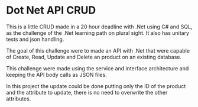 # Dot Net API CRUD
 This is a little CRUD made in a 20 hour deadline with .Net using C# and SQL, as the challenge of the .Net learning path on plural sight. It also has unitary tests and json handling.
 
 The goal of this challenge were to made an API with .Net that were capable of Create, Read, Update and Delete an product on an existing database.
 
 This challenge were made using the service and interface architecture and keeping the API body calls as JSON files.
 
 In this project the update could be done putting only the ID of the product and the attribute to update, there is no need to overwrite the other attributes.
